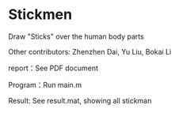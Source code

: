 # Stickmen
Draw "Sticks" over the human body parts

Other contributors: Zhenzhen Dai, Yu Liu, Bokai Li



report：See PDF document

Program：Run main.m

Result: See result.mat, showing all stickman
